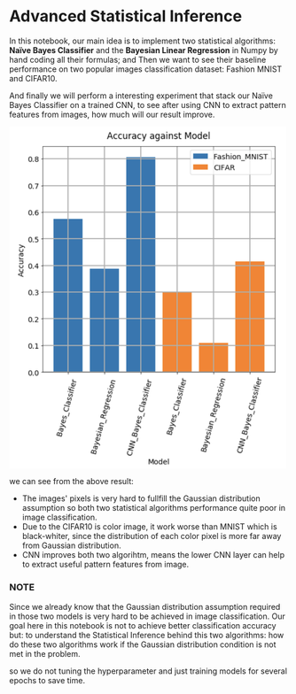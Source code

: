 # Advanced Statistical Inference

In this notebook, our main idea is to implement two statistical algorithms: **Naïve Bayes Classifier** and the **Bayesian Linear Regression** in Numpy by hand coding all their formulas; and Then we want to see their baseline performance on two popular images classification dataset: Fashion MNIST and CIFAR10. 

And finally we will perform a interesting experiment that stack our Naïve Bayes Classifier on a trained CNN, to see after using CNN to extract pattern features from images, how much will our result improve.



<img align="center" src="images/result_img.png" width="500">

we can see from the above result:
 * The images' pixels is very hard to fullfill the Gaussian distribution assumption so both two statistical algorithms performance quite poor in image classification.
 * Due to the CIFAR10 is color image, it work worse than MNIST which is black-whiter, since the distribution of each color pixel is more far away from Gaussian distribution.
 * CNN improves both two algorihtm, means the lower CNN layer can help to extract useful pattern features from image.



### NOTE
Since we already know that the Gaussian distribution assumption required in those two models is very hard to be achieved in image classification. Our goal here in this notebook is not to achieve better classification accuracy but: to understand the Statistical Inference behind this two algorithms: how do these two algorithms work if the Gaussian distribution condition is not met in the problem.

so we do not tuning the hyperparameter and just training models for several epochs to save time.









